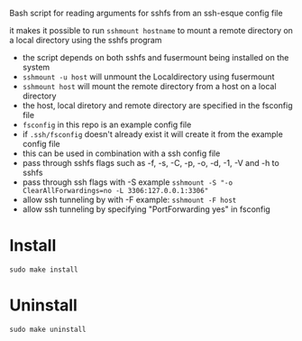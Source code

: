 Bash script for reading arguments for sshfs from an ssh-esque config file

it makes it possible to run `sshmount hostname` to mount a remote directory on a local directory using the sshfs program

- the script depends on both sshfs and fusermount being installed on the system
- `sshmount -u host` will unmount the Localdirectory using fusermount
- `sshmount host` will mount the remote directory from a host on a local directory
- the host, local diretory and remote directory are specified in the fsconfig file
- `fsconfig` in this repo is an example config file
- if `.ssh/fsconfig` doesn't already exist it will create it from the example config file
- this can be used in combination with a ssh config file
- pass through sshfs flags such as -f, -s, -C, -p, -o, -d, -1, -V and -h to sshfs
- pass through ssh flags with -S example `sshmount -S "-o ClearAllForwardings=no -L 3306:127.0.0.1:3306"`
- allow ssh tunneling by with -F example: `sshmount -F host`
- allow ssh tunneling by specifying "PortForwarding yes" in fsconfig

# Install
```
sudo make install
```
# Uninstall
```
sudo make uninstall
```
